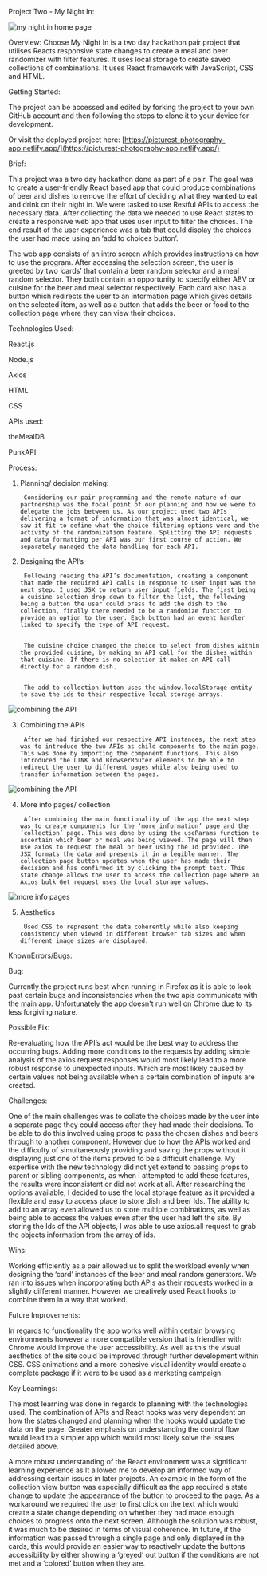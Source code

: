 Project Two - My Night In:

![my night in home page](src/images/mynightin.png "my night in")


Overview: Choose My Night In is a two day hackathon pair project that utilises Reacts responsive state changes to create a meal and beer randomizer with filter features. It uses local storage to create saved collections of combinations. It uses React framework with JavaScript, CSS and HTML.

Getting Started:

The project can be accessed and edited by forking the project to your own GitHub account and then following the steps to clone it to your device for development.

Or visit the deployed project here: [https://picturest-photography-app.netlify.app/](https://picturest-photography-app.netlify.app/) 

Brief:

This project was a two day hackathon done as part of a pair. The goal was to create a user-friendly React based app that could produce combinations of beer and dishes to remove the effort of deciding what they wanted to eat and drink on their night in. We were tasked to use Restful APIs to access the necessary data. After collecting the data we needed to use React states to create a responsive web app that uses user input to filter the choices. The end result of the user experience was a tab that could display the choices the user had made using an ‘add to choices button’.

The web app consists of an intro screen which provides instructions on how to use the program. After accessing the selection screen, the user is greeted by two ‘cards’ that contain a beer random selector and a meal random selector. They both contain an opportunity to specify either ABV or cuisine for the beer and meal selector respectively. Each card also has a button which redirects the user to an information page which gives details on the selected item, as well as a button that adds the beer or food to the collection page where they can view their choices. 

Technologies Used:

React.js

Node.js

Axios

HTML

CSS

APIs used:

theMealDB

PunkAPI

Process:



1. Planning/ decision making:

        Considering our pair programming and the remote nature of our partnership was the focal point of our planning and how we were to delegate the jobs between us. As our project used two APIs delivering a format of information that was almost identical, we saw it fit to define what the choice filtering options were and the activity of the randomization feature. Splitting the API requests and data formatting per API was our first course of action. We separately managed the data handling for each API.

2. Designing the API’s

        Following reading the API’s documentation, creating a component that made the required API calls in response to user input was the next step. I used JSX to return user input fields. The first being a cuisine selection drop down to filter the list, the following being a button the user could press to add the dish to the collection, finally there needed to be a randomize function to provide an option to the user. Each button had an event handler linked to specify the type of API request. 


        The cuisine choice changed the choice to select from dishes within the provided cuisine, by making an API call for the dishes within that cuisine. If there is no selection it makes an API call directly for a random dish.


        The add to collection button uses the window.localStorage entity to save the ids to their respective local storage arrays.


![combining the API](src/images/Screenshot2021-10-29at13.04.02.png "combining the api")


3. Combining the APIs 

        After we had finished our respective API instances, the next step was to introduce the two APIs as child components to the main page. This was done by importing the component functions. This also introduced the LINK and BrowserRouter elements to be able to redirect the user to different pages while also being used to transfer information between the pages.


![combining the API](src/images/Screenshot2021-10-29at13.05.52.png "combine the api")


4. More info pages/ collection

        After combining the main functionality of the app the next step was to create components for the ‘more information’ page and the ‘collection’ page. This was done by using the useParams function to ascertain which beer or meal was being viewed. The page will then use axios to request the meal or beer using the Id provided. The JSX formats the data and presents it in a legible manner. The collection page button updates when the user has made their decision and has confirmed it by clicking the prompt text. This state change allows the user to access the collection page where an Axios bulk Get request uses the local storage values.


![more info pages](src/images/Screenshot2021-10-29at13.06.43.png "more info pages")


5. Aesthetics

        Used CSS to represent the data coherently while also keeping consistency when viewed in different browser tab sizes and when different image sizes are displayed.


KnownErrors/Bugs:

Bug:

Currently the project runs best when running in Firefox as it is able to look-past certain bugs and inconsistencies when the two apis communicate with the main app. Unfortunately the app doesn't run well on Chrome due to its less forgiving nature.

Possible Fix:

Re-evaluating how the API’s act would be the best way to address the occurring bugs. Adding more conditions to the requests by adding simple analysis of the axios request responses would most likely lead to a more robust response to unexpected inputs. Which are most likely caused by certain values not being available when a certain combination of inputs are created.

Challenges:

One of the main challenges was to collate the choices made by the user into a separate page they could access after they had made their decisions. To be able to do this involved using props to pass the chosen dishes and beers through to another component. However due to how the APIs worked and the difficulty of simultaneously providing and saving the props without it displaying just one of the items proved to be a difficult challenge. My expertise with the new technology did not yet extend to passing props to parent or sibling components, as when I attempted to add these features, the results were inconsistent or did not work at all. After researching the options available, I decided to use the local storage feature as it provided a flexible and easy to access place to store dish and beer Ids. The ability to add to an array even allowed us to store multiple combinations, as well as being able to access the values even after the user had left the site. By storing the Ids of the API objects, I was able to use axios.all request to grab the objects information from the array of ids.

Wins:

Working efficiently as a pair allowed us to split the workload evenly when designing the ‘card’ instances of the beer and meal random generators. We ran into issues when incorporating both APIs as their requests worked in a slightly different manner. However we creatively used React hooks to combine them in a way that worked.

Future Improvements:

In regards to functionality the app works well within certain browsing environments however a more compatible version that is friendlier with Chrome would improve the user accessibility. As well as this the visual aesthetics of the site could be improved through further development within CSS. CSS animations and a more cohesive visual identity would create a complete package if it were to be used as a marketing campaign.

Key Learnings:

The most learning was done in regards to planning with the technologies used. The combination of APIs and React hooks was very dependent on how the states changed and planning when the hooks would update the data on the page. Greater emphasis on understanding the control flow would lead to a simpler app which would most likely solve the issues detailed above. 

A more robust understanding of the React environment was a significant learning experience as It allowed me to develop an informed way of addressing certain issues in later projects. An example in the form of the collection view button was especially difficult as the app required a state change to update the appearance of the button to proceed to the page. As a workaround we required the user to first click on the text which would create a state change depending on whether they had made enough choices to progress onto the next screen. Although the solution was robust, it was much to be desired in terms of visual coherence. In future, if the information was passed through a single page and only displayed in the cards, this would provide an easier way to reactively update the buttons accessibility by either showing a ‘greyed’ out button if the conditions are not met and a ‘colored’ button when they are.
